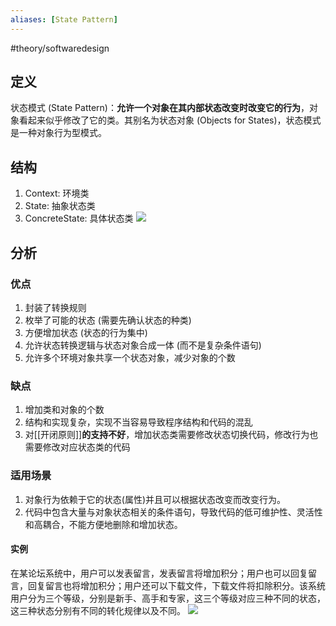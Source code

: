 ```yaml
---
aliases: [State Pattern]
---
```

#theory/softwaredesign

## 定义
状态模式 (State Pattern)：**允许一个对象在其内部状态改变时改变它的行为**，对象看起来似乎修改了它的类。其别名为状态对象 (Objects for States)，状态模式是一种对象行为型模式。

## 结构
1. Context: 环境类
2. State: 抽象状态类
3. ConcreteState: 具体状态类
![](https://spricoder.oss-cn-shanghai.aliyuncs.com/2021-Software-System-Design/img/lec05/2.png)

## 分析
### 优点
1. 封装了转换规则
2. 枚举了可能的状态 (需要先确认状态的种类)
3. 方便增加状态 (状态的行为集中)
4. 允许状态转换逻辑与状态对象合成一体 (而不是复杂条件语句)
5. 允许多个环境对象共享一个状态对象，减少对象的个数

### 缺点
1. 增加类和对象的个数
2. 结构和实现复杂，实现不当容易导致程序结构和代码的混乱
3. 对[[开闭原则]]**的支持不好**，增加状态类需要修改状态切换代码，修改行为也需要修改对应状态类的代码

### 适用场景
1.  对象行为依赖于它的状态(属性)并且可以根据状态改变而改变行为。
2.  代码中包含大量与对象状态相关的条件语句，导致代码的低可维护性、灵活性和高耦合，不能方便地删除和增加状态。

#### 实例
在某论坛系统中，用户可以发表留言，发表留言将增加积分；用户也可以回复留言，回复留言也将增加积分；用户还可以下载文件，下载文件将扣除积分。该系统用户分为三个等级，分别是新手、高手和专家，这三个等级对应三种不同的状态，这三种状态分别有不同的转化规律以及不同。
![](https://spricoder.oss-cn-shanghai.aliyuncs.com/2021-Software-System-Design/img/lec05/5.png)